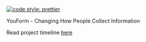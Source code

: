 [![code style: prettier](https://img.shields.io/badge/code_style-prettier-ff69b4.svg?style=flat-square)](https://github.com/prettier/prettier)

YouForm - Changing How People Collect Information

Read project timeline [here](https://trello.com/b/gKFfZP6Z/building-an-mvp-youform)
